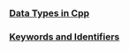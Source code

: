 
### [Data Types in Cpp](/Datatypes-cpp.md)
### [Keywords and Identifiers](/Keywords_and_Identifiers.md)
